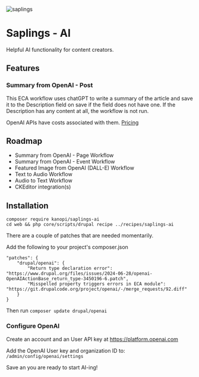 ![saplings](https://github.com/kanopi/saplings/assets/5177009/a6377e32-deb2-49d8-873a-f3dd5a36fa7c)

# Saplings - AI

Helpful AI functionality for content creators.

## Features

### Summary from OpenAI - Post

This ECA workflow uses chatGPT to write a summary of the article and save it to
the Description field on save if the field does not have one. If the Description
has any content at all, the workflow is not run.

OpenAI APIs have costs associated with them. [Pricing](https://openai.com/api/pricing/)

## Roadmap

* Summary from OpenAI - Page Workflow
* Summary from OpenAI - Event Workflow
* Featured Image from OpenAI (DALL-E) Workflow
* Text to Audio Workflow
* Audio to Text Workflow
* CKEditor integration(s)

## Installation

```
composer require kanopi/saplings-ai
cd web && php core/scripts/drupal recipe ../recipes/saplings-ai
```

There are a couple of patches that are needed momentarily.

Add the following to your project's composer.json

```
"patches": {
    "drupal/openai": {
        "Return type declaration error": "https://www.drupal.org/files/issues/2024-06-28/openai-OpenAIActionBase_return_type-3450196-6.patch",
        "Misspelled property triggers errors in ECA module": "https://git.drupalcode.org/project/openai/-/merge_requests/92.diff"
    }
}
```

Then run `composer update drupal/openai`

### Configure OpenAI

Create an account and an User API key at https://platform.openai.com

Add the OpenAI User key and organization ID to: `/admin/config/openai/settings`

Save an you are ready to start AI-ing!
